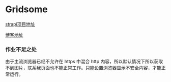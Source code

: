 # Gridsome

[strapi项目地址](https://gitee.com/yanlinchan/blog-backend-strapi)

[博客地址](https://blog-fronted-ten.vercel.app/)

### 作业不足之处
由于主流浏览器已经不允许在 https 中混合 http 内容，所以默认情况下所以获取不到图片，联系我页面也不能正常工作。只能设置浏览器显示不安全内容，才能正常运行。
